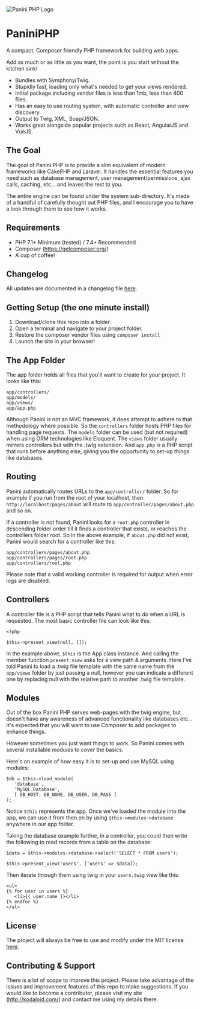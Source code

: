![Panini PHP Logo](https://kodaloid.com/wp-content/uploads/2018/12/panini-php.png)

# PaniniPHP
A compact, Composer friendly PHP framework for building web apps.

Add as much or as little as you want, the point is you start without the kitchen sink!

* Bundles with Symphony/Twig.
* Stupidly fast, loading only what's needed to get your views rendered.
* Initial package including vendor files is less than 1mb, less than 400 files.
* Has an easy to use routing system, with automatic controller and view discovery.
* Output to Twig, XML, Soap/JSON.
* Works great alongside popular projects such as React, AngularJS and VueJS.


## The Goal

The goal of Panini PHP is to provide a slim equivalent of modern frameworks like
CakePHP and Laravel. It handles the essential features you need such as database
management, user management/permissions, ajax calls, caching, etc... and leaves
the rest to you.

The entire engine can be found under the system sub-directory. It's made of a
handful of carefully thought out PHP files, and I encourage you to have a look
through them to see how it works.

## Requirements

* PHP 7.1+ Minimum (tested) / 7.4+ Recommended
* Composer (https://getcomposer.org/)
* A cup of coffee!


## Changelog

All updates are documented in a changelog file [here](/CHANGELOG.md).


## Getting Setup (the one minute install)

1. Download/clone this repo into a folder.
2. Open a terminal and navigate to your project folder.
3. Restore the composer vendor files using `composer install`
4. Launch the site in your browser!


## The App Folder

The app folder holds all files that you'll want to create for your project. It
looks like this:

   ```
   app/controllers/
   app/models/
   app/views/
   app/app.php
   ```

Although Panini is not an MVC framework, it does attempt to adhere to that
methodology where possible. So the `controllers` folder hosts PHP files for
handling page requests. The `models` folder can be used (but not required) when
using ORM technologies like Eloquent. The `views` folder usually mirrors 
controllers but with the .twig extension. And `app.php` is a PHP script that
runs before anything else, giving you the opportunity to set-up things like
databases.

## Routing

Panini automatically routes URLs to the `app/controller/` folder. So for example
if you run from the root of your localhost, then `http://localhost/pages/about` 
will route to `app/controller/pages/about.php` and so on.

If a controller is not found, Panini looks for a `root.php` controller in
descending folder order till it finds a controller that exists, or reaches the
controllers folder root. So in the above example, if `about.php` did not exist,
Panini would search for a controller like this:

   ```
   app/controllers/pages/about.php
   app/controllers/pages/root.php
   app/controllers/root.php
   ```

Please note that a valid working controller is required for output when error
logs are disabled.


## Controllers

A controller file is a PHP script that tells Panini what to do when a URL is
requested. The most basic controller file can look like this:

   ```
   <?php

   $this->present_view(null, []);
   ```

In the example above, `$this` is the App class instance. And calling the member
function `present_view` asks for a view path & arguments. Here I've told Panini
to load a .twig file template with the same name from the `app/views` folder by
just passing a null, however you can indicate a different one by replacing null
with the relative path to another .twig file template.


## Modules

Out of the box Panini PHP serves web-pages with the twig engine, but doesn't
have any awareness of advanced functionality like databases etc... It's expected
that you will want to use Composer to add packages to enhance things.

However sometimes you just want things to work. So Panini comes with several
installable *modules* to cover the basics.

Here's an example of how easy it is to set-up and use MySQL using modules:

   ```
   $db = $this->load_module(
      'database',
      'MySQL_Database',
      [ DB_HOST, DB_NAME, DB_USER, DB_PASS ]
   );
   ```

Notice `$this` represents the app. Once we've loaded the module into the app, we
can use it from then on by using `$this->modules->database` anywhere in our app
folder.

Taking the database example further, in a controller, you could then write the
following to read records from a table on the database:

   ```
   $data = $this->modules->database->select('SELECT * FROM users');

   $this->present_view('users', ['users' => $data]);
   ```

Then iterate through them using twig in your `users.twig` view like this:

   ```
   <ul>
   {% for user in users %}
      <li>{{ user.name }}</li>
   {% endfor %}
   </ul>
   ```

## License

The project will always be free to use and modify under the MIT license [here](/LICENSE).

## Contributing &amp; Support

There is a lot of scope to improve this project. Please take advantage of the
issues and improvement features of this repo to make suggestions. If you would
like to become a contributor, please visit my site (http://kodaloid.com/) and
contact me using my details there.